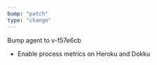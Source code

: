 ```yaml
---
bump: "patch"
type: "change"
---
```


Bump agent to v-f57e6cb

- Enable process metrics on Heroku and Dokku
